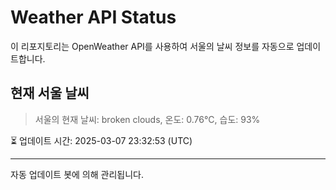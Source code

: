 
# Weather API Status

이 리포지토리는 OpenWeather API를 사용하여 서울의 날씨 정보를 자동으로 업데이트합니다.

## 현재 서울 날씨
> 서울의 현재 날씨: broken clouds, 온도: 0.76°C, 습도: 93%

⏳ 업데이트 시간: 2025-03-07 23:32:53 (UTC)

---
자동 업데이트 봇에 의해 관리됩니다.
